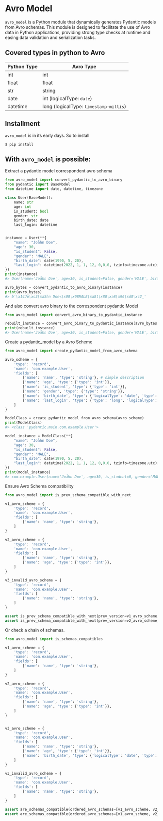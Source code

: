 # Avro Model

`avro_model` is a Python module that dynamically generates Pydantic models from Avro schemas. 
This module is designed to facilitate the use of Avro data in Python applications, providing strong type checks at runtime and easing data validation and serialization tasks.

## Covered types in python to Avro

| Python Type | Avro Type                           |
|-------------|-------------------------------------|
| int         | int                                 |
| float       | float                               |
| str         | string                              |
| date        | int (logicalType: `date`)           |
| datetime    | long (logicalType: `timestamp-millis`) |


## Installment
`avro_model` is in its early days. So to install
```shell
$ pip install
```

## With `avro_model` is possible:

Extract a pydantic model correspondent avro schema

```python
from avro_model import convert_pydantic_to_avro_binary
from pydantic import BaseModel
from datetime import date, datetime, timezone

class User(BaseModel):
    name: str
    age: int
    is_student: bool 
    gender: str
    birth_date: date
    last_login: datetime


instance = User(**{
    "name": "Joåhn Doe",
    "age": 30,
    "is_student": False,
    "gender": "MALE",
    "birth_date": date(1990, 5, 20),
    "last_login": datetime(2022, 1, 1, 12, 0,0,0, tzinfo=timezone.utc),
})
print(instance)
#> User(name='Joåhn Doe', age=30, is_student=False, gender='MALE', birth_date=datetime.date(1990, 5, 20), last_login=datetime.datetime(2022, 1, 1, 12, 0, tzinfo=datetime.timezone.utc))

avro_bytes = convert_pydantic_to_avro_binary(instance)
print(avro_bytes)
#> b'\x14Jo\xc3\xa5hn Doe<\x00\x08MALE\xa8t\x80\xa8\x96\xd8\xc2_'
```

And also convert avro binary to the correspondent pydantic Model
```python
from avro_model import convert_avro_binary_to_pydantic_instance

rebuilt_instance = convert_avro_binary_to_pydantic_instance(avro_bytes, User)
print(rebuilt_instance)
#> User(name='Joåhn Doe', age=30, is_student=False, gender='MALE', birth_date=datetime.date(1990, 5, 20), last_login=datetime.datetime(2022, 1, 1, 12, 0, tzinfo=datetime.timezone.utc))
```


Create a pydantic_model by a Avro Scheme
```python
from avro_model import create_pydantic_model_from_avro_schema

avro_scheme = {
    'type': 'record', 
    'name': 'com.example.User', 
    'fields': [
        {'name': 'name', 'type': 'string'}, # simple description
        {'name': 'age', 'type': {'type': 'int'}}, 
        {'name': 'is_student', 'type': {'type': 'int'}}, 
        {'name': 'gender', 'type': {'type': 'string'}}, 
        {'name': 'birth_date', 'type': {'logicalType': 'date', 'type': 'int'}}, 
        {'name': 'last_login', 'type': {'type': 'long', 'logicalType': 'timestamp-millis'}}
    ]
}

ModelClass = create_pydantic_model_from_avro_schema(avro_scheme)
print(ModelClass)
#> <class 'pydantic.main.com.example.User'>

model_instance = ModelClass(**{
    "name": "Joåhn Doe",
    "age": 30,
    "is_student": False,
    "gender": "MALE",
    "birth_date": date(1990, 5, 20),
    "last_login": datetime(2022, 1, 1, 12, 0,0,0, tzinfo=timezone.utc),
})
print(model_instance)
#> com.example.User(name='Joåhn Doe', age=30, is_student=0, gender='MALE', birth_date=datetime.date(1990, 5, 20), last_login=datetime.datetime(2022, 1, 1, 12, 0, tzinfo=datetime.timezone.utc))
```

Ensure Avro Schema compatibility
```python
from avro_model import is_prev_schema_compatible_with_next

v1_avro_scheme = {
    'type': 'record', 
    'name': 'com.example.User', 
    'fields': [
        {'name': 'name', 'type': 'string'},
    ]
}

v2_avro_scheme = {
    'type': 'record', 
    'name': 'com.example.User', 
    'fields': [
        {'name': 'name', 'type': 'string'},
        {'name': 'age', 'type': {'type': 'int'}}, 
    ]
}

v3_invalid_avro_scheme = {
    'type': 'record', 
    'name': 'com.example.User', 
    'fields': [
        {'name': 'name', 'type': 'string'},
    ]
}

assert is_prev_schema_compatible_with_next(prev_version=v1_avro_scheme, next_version=v2_avro_scheme) == True
assert is_prev_schema_compatible_with_next(prev_version=v2_avro_scheme, next_version=v3_invalid_avro_scheme) == False
```

Or check a chain of schemas.
```python
from avro_model import is_schemas_compatibles

v1_avro_scheme = {
    'type': 'record', 
    'name': 'com.example.User', 
    'fields': [
        {'name': 'name', 'type': 'string'},
    ]
}

v2_avro_scheme = {
    'type': 'record', 
    'name': 'com.example.User', 
    'fields': [
        {'name': 'name', 'type': 'string'},
        {'name': 'age', 'type': {'type': 'int'}}, 
    ]
}


v3_avro_scheme = {
    'type': 'record', 
    'name': 'com.example.User', 
    'fields': [
        {'name': 'name', 'type': 'string'},
        {'name': 'age', 'type': {'type': 'int'}}, 
        {'name': 'birth_date', 'type': {'logicalType': 'date', 'type': 'int'}}, 
    ]
}

v3_invalid_avro_scheme = {
    'type': 'record', 
    'name': 'com.example.User', 
    'fields': [
        {'name': 'name', 'type': 'string'},
    ]
}

assert are_schemas_compatible(ordered_avro_schemas=[v1_avro_scheme, v2_avro_scheme, v3_avro_scheme]) == True
assert are_schemas_compatible(ordered_avro_schemas=[v1_avro_scheme, v2_avro_scheme, v3_invalid_avro_scheme]) == False
```
